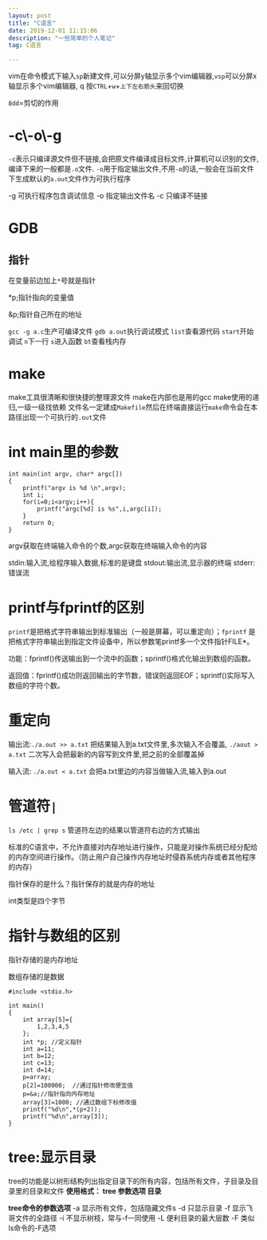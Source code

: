 ```yaml
---
layout: post
title: "C语言"
date: 2019-12-01 11:15:06 
description: "一些简单的个人笔记"
tag: C语言

---
```

vim在命令模式下输入`sp`新建文件,可以分屏y轴显示多个vim编辑器,`vsp`可以分屏x轴显示多个vim编辑器,	q		按`CTRL`+`w`+`上下左右箭头`来回切换

`8dd`=剪切的作用 

# -c\\-o\\-g

`-c`表示只编译源文件但不链接,会把原文件编译成目标文件,计算机可以识别的文件,编译下来的一般都是`.o`文件.
`-o`用于指定输出文件,不用`-o`的话,一般会在当前文件下生成默认的`a.out`文件作为可执行程序

-g 可执行程序包含调试信息
-o 指定输出文件名
-c 只编译不链接

# GDB

## 指针

在变量前边加上`*`号就是指针

*p;指针指向的变量值

 &p;指针自己所在的地址

`gcc -g a.c`生产可编译文件
`gdb a.out`执行调试模式
`list`查看源代码
`start`开始调试
`n`下一行
`s`进入函数
`bt`查看栈内存

# make

make工具很清晰和很快捷的整理源文件
make在内部也是用的gcc
make使用的递归,一级一级找依赖
文件名一定建成`Makefile`然后在终端直接运行`make`命令会在本路径出现一个可执行的`.out`文件

# int main里的参数

```
int main(int argv, char* argc[])
{
	printf("argv is %d \n",argv);
	int i;
	for(i=0;i<argv;i++){
		printf("argc[%d] is %s",i,argc[i]);
	}
	return 0;
}
```

argv获取在终端输入命令的个数,argc获取在终端输入命令的内容

stdin:输入流,给程序输入数据,标准的是键盘
stdout:输出流,显示器的终端
stderr:错误流

# printf与fprintf的区别

`printf`是把格式字符串输出到标准输出（一般是屏幕，可以重定向）；`fprintf` 是把格式字符串输出到指定文件设备中，所以参数笔printf多一个文件指针FILE*。

功能：fprintf()传送输出到一个流中的函数；sprintf()格式化输出到数组的函数。

返回值：fprintf()成功则返回输出的字节数，错误则返回EOF；sprintf()实际写入数组的字符个数。

 # 重定向

输出流:`./a.out >> a.txt` 把结果输入到a.txt文件里,多次输入不会覆盖,  `./aout > a.txt` 二次写入会把最新的内容写到文件里,把之前的全部覆盖掉

输入流: `./a.out < a.txt` 会把a.txt里边的内容当做输入流,输入到a.out

# 管道符`|`

`ls /etc | grep s` 管道符左边的结果以管道符右边的方式输出



标准的C语言中，不允许直接对内存地址进行操作，只能是对操作系统已经分配给的内存空间进行操作。（防止用户自己操作内存地址时侵吞系统内存或者其他程序的内存）

指针保存的是什么？指针保存的就是内存的地址

int类型是四个字节

# 指针与数组的区别

指针存储的是内存地址

数组存储的是数据

```
#include <stdio.h>

int main()
{
	int array[5]={
		1,2,3,4,5
	};
	int *p; //定义指针
	int a=11;
	int b=12;
	int c=13;
	int d=14;
	p=array;
    p[2]=100000;  //通过指针修改便宜值
	p=&a;//指针指向内存地址
	array[3]=1000; //通过数组下标修改值
	printf("%d\n",*(p+2)); 
	printf("%d\n",array[3]);
}
```

# tree:显示目录

tree的功能是以树形结构列出指定目录下的所有内容，包括所有文件，子目录及目录里的目录和文件
**使用格式： tree 参数选项 目录**

**tree命令的参数选项**
-a 显示所有文件，包括隐藏文件s
-d 只显示目录
-f 显示飞哥文件的全路径
-i 不显示树枝，常与-f一同使用
-L 便利目录的最大层数
-F 类似ls命令的-F选项

